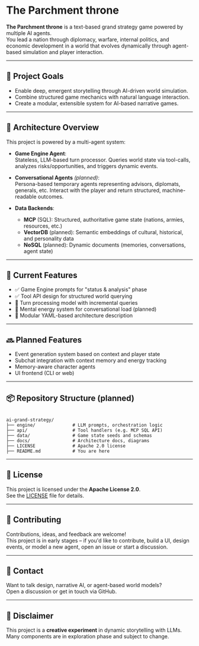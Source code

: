 # The Parchment throne

**The Parchment throne** is a text-based grand strategy game powered by multiple AI agents.  
You lead a nation through diplomacy, warfare, internal politics, and economic development in a world that evolves dynamically through agent-based simulation and player interaction.

---

## 🎯 Project Goals

- Enable deep, emergent storytelling through AI-driven world simulation.
- Combine structured game mechanics with natural language interaction.
- Create a modular, extensible system for AI-based narrative games.

---

## 🧠 Architecture Overview

This project is powered by a multi-agent system:

- **Game Engine Agent**:  
  Stateless, LLM-based turn processor. Queries world state via tool-calls, analyzes risks/opportunities, and triggers dynamic events.

- **Conversational Agents** _(planned)_:  
  Persona-based temporary agents representing advisors, diplomats, generals, etc. Interact with the player and return structured, machine-readable outcomes.

- **Data Backends**:
  - **MCP** (SQL): Structured, authoritative game state (nations, armies, resources, etc.)
  - **VectorDB** (planned): Semantic embeddings of cultural, historical, and personality data
  - **NoSQL** (planned): Dynamic documents (memories, conversations, agent state)

---

## 🚧 Current Features

- ✅ Game Engine prompts for "status & analysis" phase
- ✅ Tool API design for structured world querying
- 🧪 Turn processing model with incremental queries
- 🧠 Mental energy system for conversational load (planned)
- 🧱 Modular YAML-based architecture description

---

## 🔜 Planned Features

- Event generation system based on context and player state
- Subchat integration with context memory and energy tracking
- Memory-aware character agents
- UI frontend (CLI or web)

---

## 📦 Repository Structure (planned)

```

ai-grand-strategy/
├── engine/              # LLM prompts, orchestration logic
├── api/                 # Tool handlers (e.g. MCP SQL API)
├── data/                # Game state seeds and schemas
├── docs/                # Architecture docs, diagrams
├── LICENSE              # Apache 2.0 license
├── README.md            # You are here

```

---

## 📝 License

This project is licensed under the **Apache License 2.0**.  
See the [LICENSE](./LICENSE) file for details.

---

## 🤝 Contributing

Contributions, ideas, and feedback are welcome!  
This project is in early stages – if you'd like to contribute, build a UI, design events, or model a new agent, open an issue or start a discussion.

---

## 💬 Contact

Want to talk design, narrative AI, or agent-based world models?  
Open a discussion or get in touch via GitHub.

---

## 🧪 Disclaimer

This project is a **creative experiment** in dynamic storytelling with LLMs.  
Many components are in exploration phase and subject to change.
